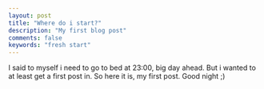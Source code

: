 ```yaml
---
layout: post
title: "Where do i start?"
description: "My first blog post"
comments: false
keywords: "fresh start"
---
```


I said to myself i need to go to bed at 23:00, big day ahead. But i wanted to at least get a first post in. So here it is, my first post. Good night ;)